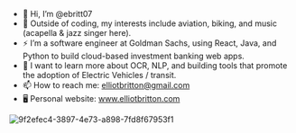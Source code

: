 - 👋 Hi, I’m @ebritt07
- 👀 Outside of coding, my interests include aviation, biking, and music (acapella & jazz singer here).
- ⚡️ I’m a software engineer at Goldman Sachs, using React, Java, and Python to build cloud-based investment banking web apps.
- 🌱 I want to learn more about OCR, NLP, and building tools that promote the adoption of Electric Vehicles / transit.
- 📫 How to reach me: elliotbritton@gmail.com
- 🖥️ Personal website: www.elliotbritton.com


<!---
ebritt07/ebritt07 is a ✨ special ✨ repository because its `README.md` (this file) appears on your GitHub profile.
You can click the Preview link to take a look at your changes.
--->
![9f2efec4-3897-4e73-a898-7fd8f67953f1](https://user-images.githubusercontent.com/44182357/192851408-d21cca76-5b5b-4b4f-a2de-b4e6325c3d2f.JPG)
